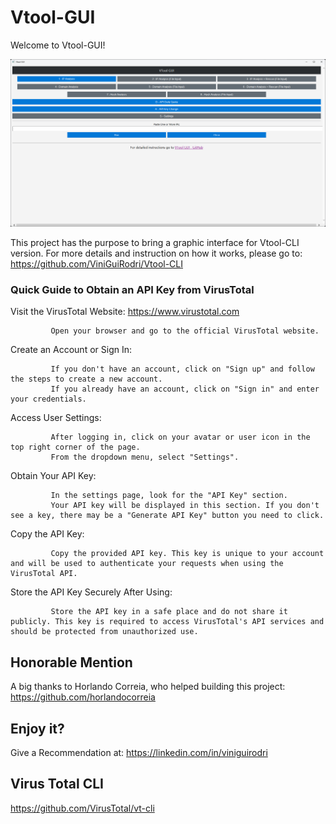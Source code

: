 # Vtool-GUI
Welcome to Vtool-GUI!

<img src="/Vtool-GUI.png" width="1000">

This project has the purpose to bring a graphic interface for Vtool-CLI version. For more details and instruction on how it works, please go to: https://github.com/ViniGuiRodri/Vtool-CLI


### Quick Guide to Obtain an API Key from VirusTotal

Visit the VirusTotal Website: https://www.virustotal.com
             
             Open your browser and go to the official VirusTotal website.

Create an Account or Sign In:
             
             If you don't have an account, click on "Sign up" and follow the steps to create a new account.
             If you already have an account, click on "Sign in" and enter your credentials.

Access User Settings:
             
             After logging in, click on your avatar or user icon in the top right corner of the page.
             From the dropdown menu, select "Settings".

Obtain Your API Key:
             
             In the settings page, look for the "API Key" section.
             Your API key will be displayed in this section. If you don't see a key, there may be a "Generate API Key" button you need to click.

Copy the API Key:
             
             Copy the provided API key. This key is unique to your account and will be used to authenticate your requests when using the VirusTotal API.

Store the API Key Securely After Using:
             
             Store the API key in a safe place and do not share it publicly. This key is required to access VirusTotal's API services and should be protected from unauthorized use.

             
 ## Honorable Mention
 A big thanks to Horlando Correia, who helped building this project: https://github.com/horlandocorreia


## Enjoy it?
Give a Recommendation at: https://linkedin.com/in/viniguirodri


 ## Virus Total CLI
 https://github.com/VirusTotal/vt-cli
